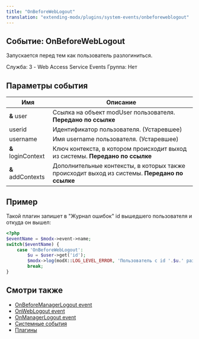 ```yaml
---
title: "OnBeforeWebLogout"
translation: "extending-modx/plugins/system-events/onbeforeweblogout"
---
```


## Событие: OnBeforeWebLogout

Запускается перед тем как пользователь разлогиниться.

Служба: 3 - Web Access Service Events
Группа: Нет

## Параметры события

| Имя                | Описание                                                                                      |
| ------------------ | --------------------------------------------------------------------------------------------- |
| **&** user         | Ссылка на объект modUser пользователя. **Передано по ссылке**                                 |
| userid             | Идентификатор пользователя. (Устаревшее)                                                      |
| username           | Имя username пользователя. (Устаревшее)                                                       |
| **&** loginContext | Ключ контекста, в котором происходит выход из системы. **Передано по ссылке**                 |
| **&** addContexts  | Дополнительные контексты, в которых также происходит выход из системы. **Передано по ссылке** |

## Пример

Такой плагин запишет в "Журнал ошибок" id вышедшего пользователя и откуда он вышел:

```php
<?php
$eventName = $modx->event->name;
switch($eventName) {
    case 'OnBeforeWebLogout':
        $u = $user->get('id');
        $modx->log(modX::LOG_LEVEL_ERROR, 'Пользователь с id '.$u.' разлогинился в контексте '.$loginContext.' и еще вот в этих'.print_r($addContexts));
        break;
}
``` 

## Смотри также

- [OnBeforeManagerLogout event](extending-modx/plugins/system-events/onbeforemanagerlogout "OnBeforeManagerLogout")
- [OnWebLogout event](extending-modx/plugins/system-events/onweblogout "OnWebLogout")
- [OnManagerLogout event](extending-modx/plugins/system-events/onmanagerlogout "OnManagerLogout")
- [Системные события](extending-modx/plugins/system-events "Системные события")
- [Плагины](extending-modx/plugins "Плагины")
